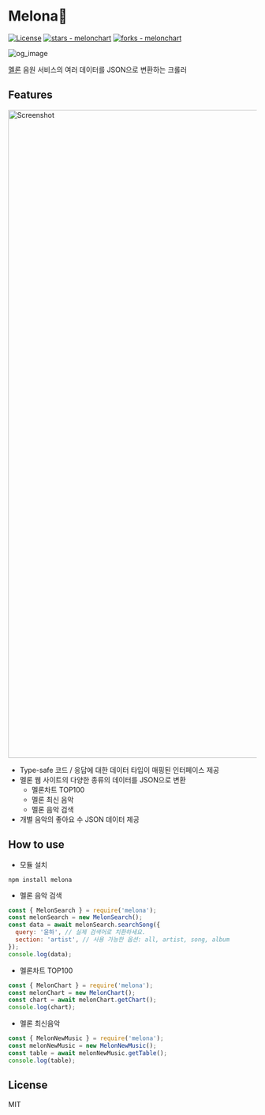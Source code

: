 # Melona🍈

[![License](https://img.shields.io/badge/License-MIT-blue)](#license)
[![stars - melonchart](https://img.shields.io/github/stars/vientorepublic/melonchart?style=social)](https://github.com/vientorepublic/melonchart)
[![forks - melonchart](https://img.shields.io/github/forks/vientorepublic/melonchart?style=social)](https://github.com/vientorepublic/melonchart)

![og_image](https://github.com/user-attachments/assets/fcf7f8af-3492-4b91-8ac6-9538094a65a5)

[멜론](https://www.melon.com) 음원 서비스의 여러 데이터를 JSON으로 변환하는 크롤러

## Features

<img width="1312" alt="Screenshot" src="https://github.com/user-attachments/assets/79ac4846-2364-4314-806c-63a3c3c8c043" />

- Type-safe 코드 / 응답에 대한 데이터 타입이 매핑된 인터페이스 제공
- 멜론 웹 사이트의 다양한 종류의 데이터를 JSON으로 변환
  - 멜론차트 TOP100
  - 멜론 최신 음악
  - 멜론 음악 검색
- 개별 음악의 좋아요 수 JSON 데이터 제공

## How to use

- 모듈 설치

```
npm install melona
```

- 멜론 음악 검색

```javascript
const { MelonSearch } = require('melona');
const melonSearch = new MelonSearch();
const data = await melonSearch.searchSong({
  query: '윤하', // 실제 검색어로 치환하세요.
  section: 'artist', // 사용 가능한 옵션: all, artist, song, album
});
console.log(data);
```

- 멜론차트 TOP100

```javascript
const { MelonChart } = require('melona');
const melonChart = new MelonChart();
const chart = await melonChart.getChart();
console.log(chart);
```

- 멜론 최신음악

```javascript
const { MelonNewMusic } = require('melona');
const melonNewMusic = new MelonNewMusic();
const table = await melonNewMusic.getTable();
console.log(table);
```

## License

MIT
